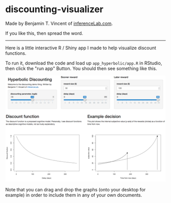 # discounting-visualizer

Made by Benjamin T. Vincent of [inferenceLab.com](https://www.inferencelab.com).

If you like this, then spread the word.
___

Here is a little interactive R / Shiny app I made to help visualize discount functions.

To run it, download the code and load up `app_hyperbolic/app.R` in RStudio, then click the "run app" Button. You should then see something like this.

![alt text](pics/example-hyperbolic.png "Logo Title Text 1")

Note that you can drag and drop the graphs (onto your desktop for example) in order to include them in any of your own documents.
